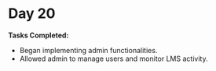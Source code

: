 # Day 20

**Tasks Completed:**
- Began implementing admin functionalities.
- Allowed admin to manage users and monitor LMS activity.
